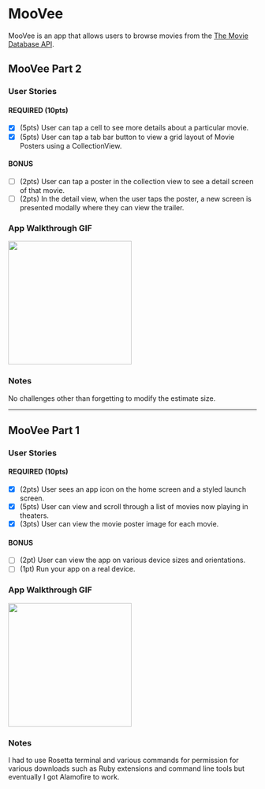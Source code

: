 # MooVee

MooVee is an app that allows users to browse movies from the [The Movie Database API](http://docs.themoviedb.apiary.io/#).

## MooVee Part 2

### User Stories

#### REQUIRED (10pts)
- [x] (5pts) User can tap a cell to see more details about a particular movie.
- [x] (5pts) User can tap a tab bar button to view a grid layout of Movie Posters using a CollectionView.

#### BONUS
- [ ] (2pts) User can tap a poster in the collection view to see a detail screen of that movie.
- [ ] (2pts) In the detail view, when the user taps the poster, a new screen is presented modally where they can view the trailer.

### App Walkthrough GIF

<img src="https://submissions.us-east-1.linodeobjects.com/ios_university/WbwE9GyU.gif?raw=true" width=250px><br>

### Notes
No challenges other than forgetting to modify the estimate size.

---

## MooVee Part 1

### User Stories

#### REQUIRED (10pts)
- [x] (2pts) User sees an app icon on the home screen and a styled launch screen.
- [x] (5pts) User can view and scroll through a list of movies now playing in theaters.
- [x] (3pts) User can view the movie poster image for each movie.

#### BONUS
- [ ] (2pt) User can view the app on various device sizes and orientations.
- [ ] (1pt) Run your app on a real device.

### App Walkthrough GIF

<img src="https://submissions.us-east-1.linodeobjects.com/ios_university/xHeaLGiJ.gif" width=250><br>

### Notes
I had to use Rosetta terminal and various commands for permission for various downloads such as Ruby extensions and command line tools but eventually I got Alamofire to work.
